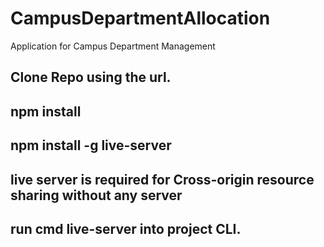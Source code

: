 # CampusDepartmentAllocation
Application for Campus Department Management


## Clone Repo using the url.

## npm install

## npm install -g live-server

## live server is required for Cross-origin resource sharing without any server

## run cmd live-server into project CLI.